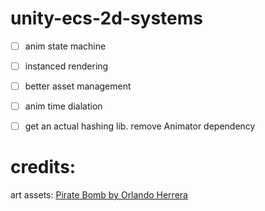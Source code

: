 # unity-ecs-2d-systems

- [ ] anim state machine
- [ ] instanced rendering 
- [ ] better asset management
- [ ] anim time dialation
- [ ] get an actual hashing lib. remove Animator dependency


# credits:
art assets: [Pirate Bomb by Orlando Herrera](https://orlando-pixel.itch.io/pirate-bomb)
